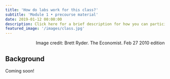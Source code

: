 ```yaml
---
title: 'How do labs work for this class?'
subtitle: 'Module 1 • precourse material'
date: 2019-01-12 00:00:00
description: Click here for a brief description for how you can participate in our data-driven lab exercises either in-person or virtually.
featured_image: '/images/class.jpg'
---
```


<div style="text-align: right"> Image credit: Brett Ryder.  The Economist. Feb 27 2010 edition</div>

## Background

Coming soon!

